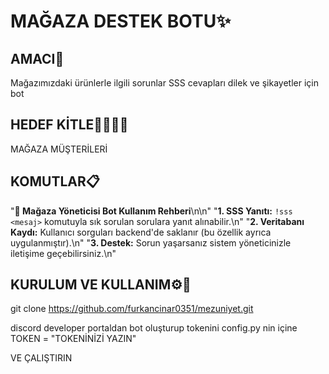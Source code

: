 # MAĞAZA DESTEK BOTU✨

## AMACI📄
Mağazımızdaki ürünlerle ilgili sorunlar SSS cevapları dilek ve şikayetler için bot

## HEDEF KİTLE👨‍👩‍👧‍👦
MAĞAZA MÜŞTERİLERİ

## KOMUTLAR📋
"**📘 Mağaza Yöneticisi Bot Kullanım Rehberi**\n\n"
        "**1. SSS Yanıtı:** `!sss <mesaj>` komutuyla sık sorulan sorulara yanıt alınabilir.\n"
        "**2. Veritabanı Kaydı:** Kullanıcı sorguları backend'de saklanır (bu özellik ayrıca uygulanmıştır).\n"
        "**3. Destek:** Sorun yaşarsanız sistem yöneticinizle iletişime geçebilirsiniz.\n"


## KURULUM VE KULLANIM⚙📘

git clone https://github.com/furkancinar0351/mezuniyet.git

discord developer portaldan bot oluşturup tokenini config.py nin içine TOKEN = "TOKENİNİZİ YAZIN"

VE ÇALIŞTIRIN
